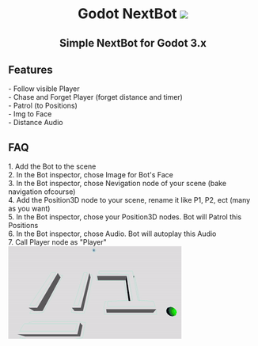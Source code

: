 <h1 align="center">Godot NextBot</a> 
<img src="https://upload.wikimedia.org/wikipedia/commons/thumb/6/6a/Godot_icon.svg/2048px-Godot_icon.svg.png" height="32"/></h1>
<h2 align="center">Simple NextBot for Godot 3.x</h2>
<h2>Features </h2>
- Follow visible Player
<br>
- Chase and Forget Player (forget distance and timer)
<br>
- Patrol (to Positions)
<br>
- Img to Face
<br>
- Distance Audio
<br>
<h2>FAQ </h2>
1. Add the Bot to the scene
<br>
2. In the Bot inspector, chose Image for Bot's Face
<br>
3. In the Bot inspector, chose Nevigation node of your scene (bake navigation ofcourse)
<br>
4. Add the Position3D node to your scene, rename it like P1, P2, ect (many as you want)
<br>
5. In the Bot inspector, chose your Position3D nodes. Bot will Patrol this Positions
<br>
6. In the Bot inspector, chose Audio. Bot will autoplay this Audio
<br>
7. Call Player node as "Player"
<img src="https://github.com/mbMayer/Godot-NextBot/blob/main/gifpresent.gif"/></h1>
